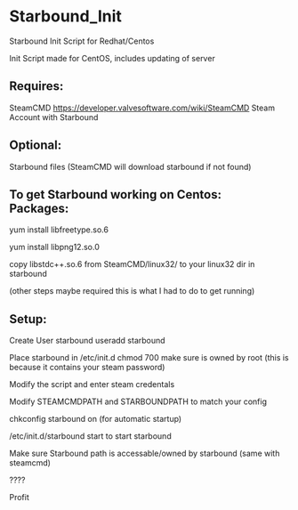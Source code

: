 Starbound_Init
==============

Starbound Init Script for Redhat/Centos

Init Script made for CentOS, includes updating of server

Requires:
--------------
  SteamCMD https://developer.valvesoftware.com/wiki/SteamCMD
  Steam Account with Starbound
  
Optional:
--------------
  Starbound files (SteamCMD will download starbound if not found)

To get Starbound working on Centos:  
Packages:
--------------  
  yum install libfreetype.so.6
  
  yum install libpng12.so.0
  
  copy libstdc++.so.6 from SteamCMD/linux32/ to your linux32 dir in starbound
  
  (other steps maybe required this is what I had to do to get running)
  
Setup:
--------------
Create User starbound
    useradd starbound

    
Place starbound in /etc/init.d chmod 700 make sure is owned by root (this is because it contains your steam password)

Modify the script and enter steam credentals

Modify STEAMCMDPATH and STARBOUNDPATH to match your config

chkconfig starbound on (for automatic startup)

/etc/init.d/starbound start to start starbound

Make sure Starbound path is accessable/owned by starbound (same with steamcmd)

????

Profit



  
  
